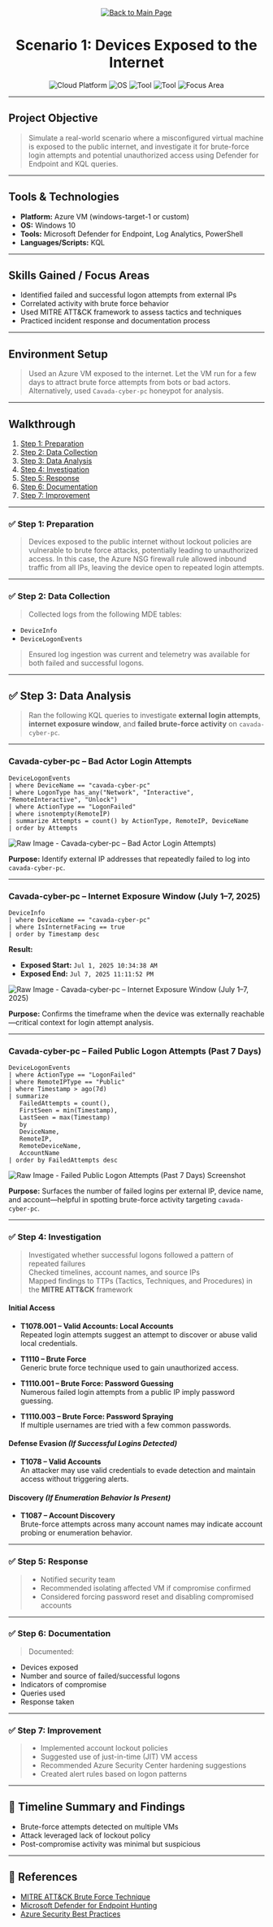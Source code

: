 <p align="center">
  <a href="https://github.com/Samuel-Cavada" target="_blank">
    <img src="https://img.shields.io/badge/Back_to_Main_Page-000000?style=for-the-badge&logo=github&logoColor=white" alt="Back to Main Page"/>
  </a>
</p>
 
<h1 align="center">Scenario 1: Devices Exposed to the Internet</h1>

<p align="center">
  <img src="https://img.shields.io/badge/Platform-Azure-0078D4?style=for-the-badge&logo=microsoftazure&logoColor=white" alt="Cloud Platform" />
  <img src="https://img.shields.io/badge/OS-Windows%2010-0078D6?style=for-the-badge&logo=windows&logoColor=white" alt="OS" />
  <img src="https://img.shields.io/badge/Tool-Microsoft%20Defender%20for%20Endpoint-00B388?style=for-the-badge&logo=microsoftdefender&logoColor=white" alt="Tool" />
  <img src="https://img.shields.io/badge/Tool-PowerShell-2C5EA8?style=for-the-badge&logo=powershell&logoColor=white" alt="Tool" />
  <img src="https://img.shields.io/badge/Focus-Brute%20Force%20Detection-orange?style=for-the-badge" alt="Focus Area" />
</p>

---

##  Project Objective
> Simulate a real-world scenario where a misconfigured virtual machine is exposed to the public internet, and investigate it for brute-force login attempts and potential unauthorized access using Defender for Endpoint and KQL queries.

---

##  Tools & Technologies
- **Platform:** Azure VM (windows-target-1 or custom)
- **OS:** Windows 10
- **Tools:** Microsoft Defender for Endpoint, Log Analytics, PowerShell
- **Languages/Scripts:** KQL

---

##  Skills Gained / Focus Areas
- Identified failed and successful logon attempts from external IPs
- Correlated activity with brute force behavior
- Used MITRE ATT&CK framework to assess tactics and techniques
- Practiced incident response and documentation process

---

##  Environment Setup
> Used an Azure VM exposed to the internet. Let the VM run for a few days to attract brute force attempts from bots or bad actors. Alternatively, used `Cavada-cyber-pc` honeypot for analysis.


---

##  Walkthrough
1. [Step 1: Preparation](#step-1-preparation)
2. [Step 2: Data Collection](#step-2-data-collection)
3. [Step 3: Data Analysis](#step-3-data-analysis)
4. [Step 4: Investigation](#step-4-investigation)
5. [Step 5: Response](#step-5-response)
6. [Step 6: Documentation](#step-6-documentation)
7. [Step 7: Improvement](#step-7-improvement)

---

### ✅ Step 1: Preparation
> Devices exposed to the public internet without lockout policies are vulnerable to brute force attacks, potentially leading to unauthorized access. In this case, the Azure NSG firewall rule allowed inbound traffic from all IPs, leaving the device open to repeated login attempts.

---

### ✅ Step 2: Data Collection
> Collected logs from the following MDE tables:
- `DeviceInfo`
- `DeviceLogonEvents`

> Ensured log ingestion was current and telemetry was available for both failed and successful logons.

---

## ✅ Step 3: Data Analysis

> Ran the following KQL queries to investigate **external login attempts**, **internet exposure window**, and **failed brute-force activity** on `cavada-cyber-pc`.

---

###  Cavada-cyber-pc – Bad Actor Login Attempts

```kql
DeviceLogonEvents
| where DeviceName == "cavada-cyber-pc"
| where LogonType has_any("Network", "Interactive", "RemoteInteractive", "Unlock")
| where ActionType == "LogonFailed"
| where isnotempty(RemoteIP)
| summarize Attempts = count() by ActionType, RemoteIP, DeviceName
| order by Attempts
```

![Raw Image - Cavada-cyber-pc – Bad Actor Login Attempts)](https://raw.githubusercontent.com/Samuel-Cavada/Scenario-1-Devices-Exposed-to-the-Internet/main/images/S1DE6.png)

 **Purpose:** Identify external IP addresses that repeatedly failed to log into `cavada-cyber-pc`.

---

###  Cavada-cyber-pc – Internet Exposure Window (July 1–7, 2025)

```kql
DeviceInfo
| where DeviceName == "cavada-cyber-pc"
| where IsInternetFacing == true
| order by Timestamp desc
```

 **Result:**
- **Exposed Start:** `Jul 1, 2025 10:34:38 AM`
- **Exposed End:** `Jul 7, 2025 11:11:52 PM`

![Raw Image - Cavada-cyber-pc – Internet Exposure Window (July 1–7, 2025)](https://raw.githubusercontent.com/Samuel-Cavada/Scenario-1-Devices-Exposed-to-the-Internet/main/images/S1DE4.png)


 **Purpose:** Confirms the timeframe when the device was externally reachable—critical context for login attempt analysis.

---

###  Cavada-cyber-pc – Failed Public Logon Attempts (Past 7 Days)

```kql
DeviceLogonEvents
| where ActionType == "LogonFailed"
| where RemoteIPType == "Public"
| where Timestamp > ago(7d)
| summarize
   FailedAttempts = count(),
   FirstSeen = min(Timestamp),
   LastSeen = max(Timestamp)
   by
   DeviceName,
   RemoteIP,
   RemoteDeviceName,
   AccountName
| order by FailedAttempts desc
```
![Raw Image - Failed Public Logon Attempts (Past 7 Days) Screenshot](https://raw.githubusercontent.com/Samuel-Cavada/Scenario-1-Devices-Exposed-to-the-Internet/main/images/S1DE3.png)


 **Purpose:** Surfaces the number of failed logins per external IP, device name, and account—helpful in spotting brute-force activity targeting `cavada-cyber-pc`.

---

### ✅ Step 4: Investigation
> Investigated whether successful logons followed a pattern of repeated failures  
> Checked timelines, account names, and source IPs  
> Mapped findings to TTPs (Tactics, Techniques, and Procedures) in the **MITRE ATT&CK** framework 

####  Initial Access

- **T1078.001 – Valid Accounts: Local Accounts**  
  Repeated login attempts suggest an attempt to discover or abuse valid local credentials.

- **T1110 – Brute Force**  
  Generic brute force technique used to gain unauthorized access.

- **T1110.001 – Brute Force: Password Guessing**  
  Numerous failed login attempts from a public IP imply password guessing.

- **T1110.003 – Brute Force: Password Spraying**  
  If multiple usernames are tried with a few common passwords.



#### Defense Evasion *(If Successful Logins Detected)*

- **T1078 – Valid Accounts**  
  An attacker may use valid credentials to evade detection and maintain access without triggering alerts.



####  Discovery *(If Enumeration Behavior Is Present)*

- **T1087 – Account Discovery**  
  Brute-force attempts across many account names may indicate account probing or enumeration behavior.

---

### ✅ Step 5: Response
> - Notified security team  
> - Recommended isolating affected VM if compromise confirmed  
> - Considered forcing password reset and disabling compromised accounts

---

### ✅ Step 6: Documentation
> Documented:
- Devices exposed
- Number and source of failed/successful logons
- Indicators of compromise
- Queries used
- Response taken

---

### ✅ Step 7: Improvement
> - Implemented account lockout policies  
> - Suggested use of just-in-time (JIT) VM access  
> - Recommended Azure Security Center hardening suggestions  
> - Created alert rules based on logon patterns

---

## 📝 Timeline Summary and Findings
- Brute-force attempts detected on multiple VMs    
- Attack leveraged lack of lockout policy  
- Post-compromise activity was minimal but suspicious

---

## 📎 References
- [MITRE ATT&CK Brute Force Technique](https://attack.mitre.org/techniques/T1110/)
- [Microsoft Defender for Endpoint Hunting](https://learn.microsoft.com/en-us/microsoft-365/security/defender/advanced-hunting-overview)
- [Azure Security Best Practices](https://learn.microsoft.com/en-us/security/benchmark/azure/)
